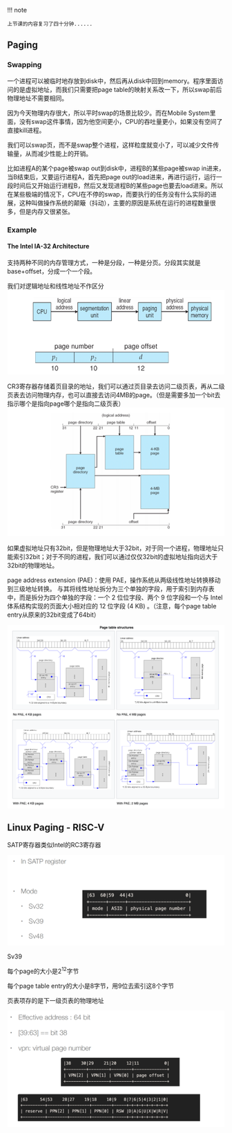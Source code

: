 !!! note

    上节课的内容复习了四十分钟......

## Paging

### Swapping

一个进程可以被临时地存放到disk中，然后再从disk中回到memory。程序里面访问的是虚拟地址，而我们只需要把page table的映射关系改一下，所以swap前后物理地址不需要相同。

因为今天物理内存很大，所以平时swap的场景比较少。而在Mobile System里面，没有swap这件事情，因为他空间更小，CPU的吞吐量更小，如果没有空间了直接kill进程。

我们可以swap页，而不是swap整个进程，这样粒度就变小了，可以减少文件传输量，从而减少性能上的开销。

比如进程A的某个page被swap out到disk中，进程B的某些page被swap in进来，当B结束后，又要运行进程A，首先把page out的load进来，再进行运行，运行一段时间后又开始运行进程B，然后又发现进程B的某些page也要去load进来。所以在某些极端的情况下，CPU在不停的swap，而要执行的任务没有什么实际的进展，这种叫做操作系统的颠簸（抖动），主要的原因是系统在运行的进程数量很多，但是内存又很紧张。

### Example

#### The Intel IA-32 Architecture

支持两种不同的内存管理方式，一种是分段，一种是分页。分段其实就是base+offset，分成一个一个段。

我们对逻辑地址和线性地址不作区分![image-20230430122225010](../img/4.27/image-20230430122225010.png)

CR3寄存器存储着页目录的地址，我们可以通过页目录去访问二级页表，再从二级页表去访问物理内存，也可以直接去访问4MB的page。（但是需要多加一个bit去指示哪个是指向page哪个是指向二级页表）![image-20230427090325362](../img/4.27/image-20230427090325362.png)

如果虚拟地址只有32bit，但是物理地址大于32bit，对于同一个进程，物理地址只能索引32bit；对于不同的进程，我们可以通过仅仅32bit的虚拟地址指向远大于32bit的物理地址。

 page address extension (PAE)：使用 PAE，操作系统从两级线性地址转换移动到三级地址转换。 与其将线性地址拆分为三个单独的字段，用于索引到内存表中，而是拆分为四个单独的字段：一个 2 位位字段、两个 9 位字段和一个与 Intel 体系结构实现的页面大小相对应的 12 位字段 (4 KB) 。（注意，每个page table entry从原来的32bit变成了64bit）

![image-20230430123743457](../img/4.27/image-20230430123743457.png)

## Linux Paging - RISC-V

SATP寄存器类似Intel的RC3寄存器

![image-20230430124932324](../img/4.27/image-20230430124932324.png)

Sv39

每个page的大小是$2^{12}$字节

每个page table entry的大小是8字节，用9位去索引这8个字节

页表项存的是下一级页表的物理地址

![image-20230430125024388](../img/4.27/image-20230430125024388.png)
